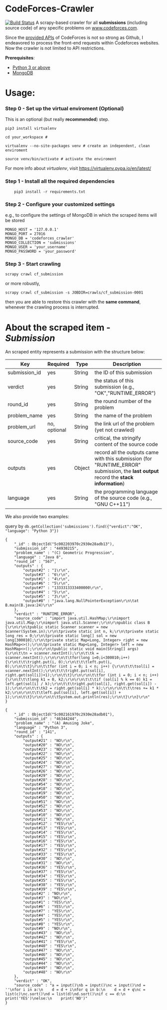 # CodeForces-Crawler
[![Build Status](https://travis-ci.org/jaki2012/codeforces_crawler.svg?branch=master)](https://travis-ci.org/jaki2012/codeforces_crawler)
A scrapy-based crawler for all **submissions** (including source code) of any specific problems on www.codeforces.com.

Since the [provided APIs](https://codeforces.com/api/help/objects) of CodeForces is not so strong as Github, I endeavored to process the front-end requests within Codeforces websites. Now the crawler is not limited to API restrictions.  

**Prerequisites**:  
- [Python 3 or above](https://www.python.org/)
- [MongoDB](https://www.mongodb.com/)

# Usage:
### Step 0 - Set up the virtual enviroment (Optional)
This is an optional (but really **recommended**) step.
```
pip3 install virtualenv

cd your_workspace # 

virtualenv --no-site-packages venv # create an independent, clean enviroment

source venv/bin/activate # activate the enviroment
```
For more info about *virtualenv*, visit https://virtualenv.pypa.io/en/latest/

### Step 1 - Install all the required dependencies
```
    pip3 install -r requirements.txt
```

### Step 2 - Configure your customized settings 
e.g., to configure the settings of MongoDB in which the scraped items will be stored
```
MONGO_HOST = '127.0.0.1'
MONGO_PORT = 27016
MONGO_DB = 'codeforces_crawler'
MONGO_COLLECTION = 'submissions'
MONGO_USER = 'your_username'
MONGO_PASSWORD = 'your_password'
```

### Step 3 - Start crawling
```
scrapy crawl cf_submission
```
or more robustly,
```
scrapy crawl cf_submission -s JOBDIR=crawls/cf_submission-0001
```
then you are able to restore this crawler with the **same command**, whenever the crawling process is interrupted.


# About the scraped item - *Submission*
An scraped entity represents a submission with the structure below:

| Key           | Required     | Type   | Description                                                                                                                    |
| ------------- | ------------ | ------ | ------------------------------------------------------------------------------------------------------------------------------ |
| submission_id | yes          | String | the ID of this submission                                                                                                      |
| verdict       | yes          | String | the status of this submission (e.g., "OK","RUNTIME_ERROR")                                                                                                  |
| round_id      | yes          | String | the round number of the problem                                                                                                |
| problem_name  | yes          | String | the name of the problem                                                                                                        |
| problem_url   | no, optional | String | the link url of the problem (yet not crawled)                                                                                       |
| source_code   | yes          | String | critical, the stringify content of the source code                                                                             |
| outputs       | yes          | Object | record all the outputs came with this submission (for "RUNTIME_ERROR" submission, the **last output** record the **stack information**) |
| language      | yes          | String | the programming language of the source code (e.g., "GNU C++11")   |
 
We also provide two examples:

query by `db.getCollection('submissions').find({"verdict":"OK", "language": "Python 3"})`
```
{
    "_id" : ObjectId("5c002203970c2930e28adb13"),
    "submission_id" : "44930215",
    "problem_name" : "(C) Geometric Progression",
    "language" : "Java 8",
    "round_id" : "567",
    "outputs" : {
        "output#2" : "1\r\n",
        "output#3" : "6\r\n",
        "output#1" : "4\r\n",
        "output#6" : "5\r\n",
        "output#7" : "1333313333400000\r\n",
        "output#4" : "5\r\n",
        "output#5" : "3\r\n",
        "output#8" : "java.lang.NullPointerException\r\n\tat B.main(B.java:24)\r\n"
    },
    "verdict" : "RUNTIME_ERROR",
    "source_code" : "import java.util.HashMap;\r\nimport java.util.Map;\r\nimport java.util.Scanner;\r\n\r\npublic class B {\r\n\r\n\tpublic static Scanner scanner = new Scanner(System.in);\r\n\tprivate static int n, k;\r\n\tprivate static long res = 0;\r\n\tprivate static long[] sol = new long[300010];\r\n\tprivate static Map<Long, Integer> right = new HashMap<>();\r\n\tprivate static Map<Long, Integer> left = new HashMap<>();\r\n\r\n\tpublic static void main(String[] args) {\r\n\t\tn = scanner.nextInt();\r\n\t\tk = scanner.nextInt();\r\n\r\n\t\tfor(long i=0;i<300010;i++) {\r\n\t\t\tright.put(i, 0);\r\n\t\t\tleft.put(i, 0);\r\n\t\t}\r\n\t\tfor (int i = 0; i < n; i++) {\r\n\t\t\tsol[i] = scanner.nextInt();\r\n\t\t\tright.put(sol[i], right.get(sol[i])+1);\r\n\t\t}\r\n\r\n\t\tfor (int i = 0; i < n; i++) {\r\n\t\t\tlong k1 = 0, k2;\r\n\r\n\t\t\tif (sol[i] % k == 0) k1 = left.get(sol[i] / k);\r\n\t\t\tright.put(sol[i], right.get(sol[i]) - 1);\r\n\r\n\t\t\tk2 = right.get(sol[i] * k);\r\n\r\n\t\t\tres += k1 * k2;\r\n\r\n\t\t\tleft.put(sol[i], left.get(sol[i]) + 1);\r\n\t\t}\r\n\r\n\t\tSystem.out.println(res);\r\n\t}\r\n}\r\n"
}

{
    "_id" : ObjectId("5c002161970c2930e28adb01"),
    "submission_id" : "46344244",
    "problem_name" : "(A) Amusing Joke",
    "language" : "Python 3",
    "round_id" : "141",
    "outputs" : {
        "output#21" : "NO\r\n",
        "output#20" : "NO\r\n",
        "output#23" : "NO\r\n",
        "output#22" : "NO\r\n",
        "output#25" : "NO\r\n",
        "output#24" : "NO\r\n",
        "output#27" : "NO\r\n",
        "output#26" : "NO\r\n",
        "output#29" : "NO\r\n",
        "output#28" : "NO\r\n",
        "output#54" : "NO\r\n",
        "output#18" : "NO\r\n",
        "output#19" : "NO\r\n",
        "output#50" : "NO\r\n",
        "output#51" : "NO\r\n",
        "output#52" : "NO\r\n",
        "output#53" : "NO\r\n",
        "output#10" : "NO\r\n",
        "output#11" : "NO\r\n",
        "output#12" : "YES\r\n",
        "output#13" : "YES\r\n",
        "output#14" : "YES\r\n",
        "output#15" : "YES\r\n",
        "output#16" : "YES\r\n",
        "output#17" : "YES\r\n",
        "output#32" : "YES\r\n",
        "output#33" : "YES\r\n",
        "output#30" : "NO\r\n",
        "output#31" : "NO\r\n",
        "output#36" : "YES\r\n",
        "output#37" : "YES\r\n",
        "output#34" : "YES\r\n",
        "output#35" : "YES\r\n",
        "output#38" : "YES\r\n",
        "output#39" : "YES\r\n",
        "output#2" : "NO\r\n",
        "output#3" : "NO\r\n",
        "output#1" : "YES\r\n",
        "output#6" : "YES\r\n",
        "output#7" : "YES\r\n",
        "output#4" : "YES\r\n",
        "output#5" : "YES\r\n",
        "output#8" : "YES\r\n",
        "output#9" : "NO\r\n",
        "output#43" : "NO\r\n",
        "output#42" : "NO\r\n",
        "output#41" : "YES\r\n",
        "output#40" : "YES\r\n",
        "output#47" : "NO\r\n",
        "output#46" : "NO\r\n",
        "output#45" : "NO\r\n",
        "output#44" : "NO\r\n",
        "output#49" : "NO\r\n",
        "output#48" : "NO\r\n"
    },
    "verdict" : "OK",
    "source_code" : "a = input()\nb = input()\nc = input()\nd = ''\nfor i in a:\n    d = d + i\nfor q in b:\n    d = d + q\nc = list(c)\nc.sort()\nd = list(d)\nd.sort()\nif c == d:\n    print('YES')\nelse:\n    print('NO')"
}

```
